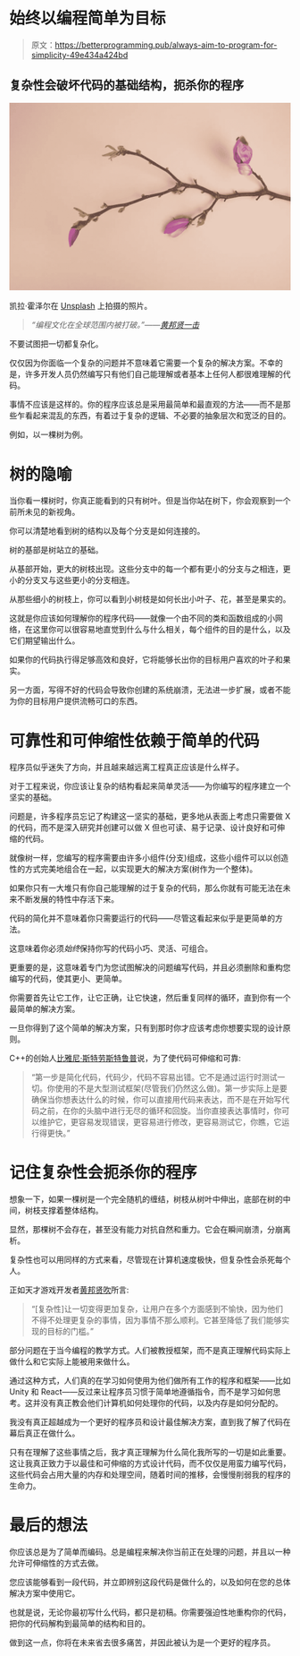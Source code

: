 # 始终以编程简单为目标

> 原文：<https://betterprogramming.pub/always-aim-to-program-for-simplicity-49e434a424bd>

## 复杂性会破坏代码的基础结构，扼杀你的程序

![](img/67b49db77a577265da828b73d70d2da4.png)

凯拉·霍泽尔在 [Unsplash](https://unsplash.com/s/photos/simple?utm_source=unsplash&utm_medium=referral&utm_content=creditCopyText) 上拍摄的照片。

> *“编程文化在全球范围内被打破。”——*[*黄邦贤一击*](https://www.youtube.com/watch?v=dS6rCaDSwW8&ab_channel=NotSure)

不要试图把一切都复杂化。

仅仅因为你面临一个复杂的问题并不意味着它需要一个复杂的解决方案。不幸的是，许多开发人员仍然编写只有他们自己能理解或者基本上任何人都很难理解的代码。

事情不应该是这样的。你的程序应该总是采用最简单和最直观的方法——而不是那些乍看起来混乱的东西，有着过于复杂的逻辑、不必要的抽象层次和宽泛的目的。

例如，以一棵树为例。

# 树的隐喻

当你看一棵树时，你真正能看到的只有树叶。但是当你站在树下，你会观察到一个前所未见的新视角。

你可以清楚地看到树的结构以及每个分支是如何连接的。

树的基部是树站立的基础。

从基部开始，更大的树枝出现。这些分支中的每一个都有更小的分支与之相连，更小的分支又与这些更小的分支相连。

从那些细小的树枝上，你可以看到小树枝是如何长出小叶子、花，甚至是果实的。

这就是你应该如何理解你的程序代码——就像一个由不同的类和函数组成的小网络，在这里你可以很容易地直觉到什么与什么相关，每个组件的目的是什么，以及它们期望输出什么。

如果你的代码执行得足够高效和良好，它将能够长出你的目标用户喜欢的叶子和果实。

另一方面，写得不好的代码会导致你创建的系统崩溃，无法进一步扩展，或者不能为你的目标用户提供流畅可口的东西。

# 可靠性和可伸缩性依赖于简单的代码

程序员似乎迷失了方向，并且越来越远离工程真正应该是什么样子。

对于工程来说，你应该让复杂的结构看起来简单灵活——为你编写的程序建立一个坚实的基础。

问题是，许多程序员忘记了构建这一坚实的基础，更多地从表面上考虑只需要做 X 的代码，而不是深入研究并创建可以做 X 但也可读、易于记录、设计良好和可伸缩的代码。

就像树一样，您编写的程序需要由许多小组件(分支)组成，这些小组件可以以创造性的方式完美地组合在一起，以实现更大的解决方案(树作为一个整体)。

如果你只有一大堆只有你自己能理解的过于复杂的代码，那么你就有可能无法在未来不断发展的特性中存活下来。

代码的简化并不意味着你只需要运行的代码——尽管这看起来似乎是更简单的方法。

这意味着你必须*始终*保持你写的代码小巧、灵活、可组合。

更重要的是，这意味着专门为您试图解决的问题编写代码，并且必须删除和重构您编写的代码，使其更小、更简单。

你需要首先让它工作，让它正确，让它快速，然后重复同样的循环，直到你有一个最简单的解决方案。

一旦你得到了这个简单的解决方案，只有到那时你才应该考虑你想要实现的设计原则。

C++的创始人[比雅尼·斯特劳斯特鲁普](https://www.youtube.com/watch?v=PosRteenGvQ&ab_channel=LexFridman)说，为了使代码可伸缩和可靠:

> “第一步是简化代码，代码少，代码不容易出错。它不是通过运行时测试一切。你使用的不是大型测试框架(尽管我们仍然这么做)。第一步实际上是要确保当你想表达什么的时候，你可以直接用代码来表达，而不是在开始写代码之前，在你的头脑中进行无尽的循环和回旋。当你直接表达事情时，你可以维护它，更容易发现错误，更容易进行修改，更容易测试它，你瞧，它运行得更快。”

# 记住复杂性会扼杀你的程序

想象一下，如果一棵树是一个完全随机的缠结，树枝从树叶中伸出，底部在树的中间，树枝支撑着整体结构。

显然，那棵树不会存在，甚至没有能力对抗自然和重力。它会在瞬间崩溃，分崩离析。

复杂性也可以用同样的方式来看，尽管现在计算机速度极快，但复杂性会杀死每个人。

正如天才游戏开发者[黄邦贤吹](https://www.youtube.com/watch?v=dS6rCaDSwW8&ab_channel=NotSure)所言:

> “[复杂性]让一切变得更加复杂，让用户在多个方面感到不愉快，因为他们不得不处理更复杂的事情，因为事情不那么顺利。它甚至降低了我们能够实现的目标的门槛。”

部分问题在于当今编程的教学方式。人们被教授框架，而不是真正理解代码实际上做什么和它实际上能被用来做什么。

通过这种方式，人们真的在学习如何使用为他们做所有工作的程序和框架——比如 Unity 和 React——反过来让程序员习惯于简单地遵循指令，而不是学习如何思考。这并没有真正教会他们计算机如何处理你的代码，以及内存是如何分配的。

我没有真正超越成为一个更好的程序员和设计最佳解决方案，直到我了解了代码在幕后真正在做什么。

只有在理解了这些事情之后，我才真正理解为什么简化我所写的一切是如此重要。这让我真正致力于以最佳和可伸缩的方式设计代码，而不仅仅是用蛮力编写代码，这些代码会占用大量的内存和处理空间，随着时间的推移，会慢慢削弱我的程序的生命力。

# 最后的想法

你应该总是为了简单而编码。总是编程来解决你当前正在处理的问题，并且以一种允许可伸缩性的方式去做。

您应该能够看到一段代码，并立即辨别这段代码是做什么的，以及如何在您的总体解决方案中使用它。

也就是说，无论你最初写什么代码，都只是初稿。你需要强迫性地重构你的代码，把你的代码解构到最简单的结构和目的。

做到这一点，你将在未来省去很多痛苦，并因此被认为是一个更好的程序员。